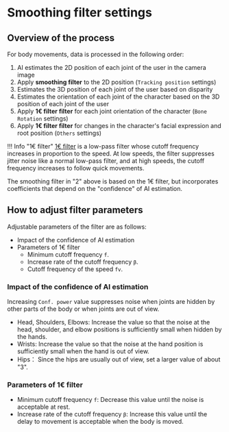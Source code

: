 # Smoothing filter settings

## Overview of the process

For body movements, data is processed in the following order:

1. AI estimates the 2D position of each joint of the user in the camera image
1. Apply **smoothing filter** to the 2D position (`Tracking position` settings)
1. Estimates the 3D position of each joint of the user based on disparity
1. Estimates the orientation of each joint of the character based on the 3D position of each joint of the user
1. Apply **1€ filter filter** for each joint orientation of the character (`Bone Rotation` settings)
1. Apply **1€ filter filter** for changes in the character's facial expression and root position (`Others` settings)

!!! Info "1€ filter"
    [1€ filter](http://cristal.univ-lille.fr/~casiez/1euro/) is a low-pass filter whose cutoff frequency increases in proportion to the speed.
    At low speeds, the filter suppresses jitter noise like a normal low-pass filter, and at high speeds, the cutoff frequency increases to follow quick movements.

The smoothing filter in "2" above is based on the 1€ filter, but incorporates coefficients that depend on the "confidence" of AI estimation.  

## How to adjust filter parameters

Adjustable parameters of the filter are as follows:

- Impact of the confidence of AI estimation
- Parameters of 1€ filter
    - Minimum cutoff frequency `f`.
    - Increase rate of the cutoff frequency `β`.
    - Cutoff frequency of the speed `fv`.

### Impact of the confidence of AI estimation

Increasing `Conf. power` value suppresses noise when joints are hidden by other parts of the body or when joints are out of view.

- Head, Shoulders, Elbows: Increase the value so that the noise at the head, shoulder, and elbow positions is sufficiently small when hidden by the hands.
- Wrists: Increase the value so that the noise at the hand position is sufficiently small when the hand is out of view.
- Hips： Since the hips are usually out of view, set a larger value of about "3".

### Parameters of 1€ filter

- Minimum cutoff frequency `f`: Decrease this value until the noise is acceptable at rest.
- Increase rate of the cutoff frequency `β`: Increase this value until the delay to movement is acceptable when the body is moved.
